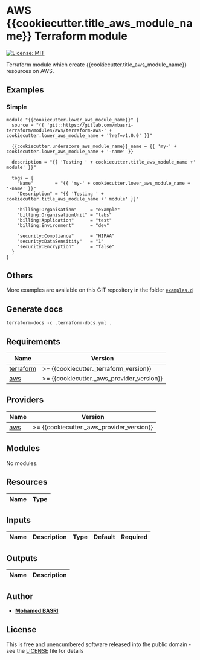 <!-- BEGIN_TF_DOCS -->
# AWS {{cookiecutter.title_aws_module_name}} Terraform module

[![License: MIT](https://img.shields.io/badge/License-MIT-yellow.svg)](https://opensource.org/licenses/MIT)

Terraform module which create {{cookiecutter.title_aws_module_name}} resources on AWS.

## Examples

### Simple
```hcl
module "{{cookiecutter.lower_aws_module_name}}" {
  source = "{{ 'git::https://gitlab.com/mbasri-terraform/modules/aws/terraform-aws-' + cookiecutter.lower_aws_module_name + '?ref=v1.0.0' }}"

  {{cookiecutter.underscore_aws_module_name}}_name = {{ 'my-' + cookiecutter.lower_aws_module_name + '-name' }}

  description = "{{ 'Testing ' + cookiecutter.title_aws_module_name +' module' }}"

  tags = {
    "Name"        = "{{ 'my-' + cookiecutter.lower_aws_module_name + '-name' }}"
    "Description" = "{{ 'Testing ' + cookiecutter.title_aws_module_name +' module' }}"

    "billing:Organisation"     = "example"
    "billing:OrganisationUnit" = "labs"
    "billing:Application"      = "test"
    "billing:Environment"      = "dev"
    
    "security:Compliance"      = "HIPAA"
    "security:DataSensitity"   = "1"
    "security:Encryption"      = "false"
  }
}
```

## Others

More examples are available on this GIT repository in the folder [`examples.d`](https://gitlab.com/mbasri-terraform/modules/aws/terraform-aws-{{cookiecutter.lower_aws_module_name}}/-/tree/master/examples.d)

## Generate docs

```shell
terraform-docs -c .terraform-docs.yml .
```

## Requirements

| Name | Version |
|------|---------|
| <a name="requirement_terraform"></a> [terraform](#requirement\_terraform) | >= {{cookiecutter._terraform_version}} |
| <a name="requirement_aws"></a> [aws](#requirement\_aws) | >= {{cookiecutter._aws_provider_version}} |

## Providers

| Name | Version |
|------|---------|
| <a name="provider_aws"></a> [aws](#provider\_aws) | >= {{cookiecutter._aws_provider_version}} |

## Modules

No modules.

## Resources

| Name | Type |
|------|------|

## Inputs

| Name | Description | Type | Default | Required |
|------|-------------|------|---------|:--------:|

## Outputs

| Name | Description |
|------|-------------|

## Author

* [**Mohamed BASRI**](https://github.com/mbasri)

## License

This is free and unencumbered software released into the public domain - see the [LICENSE](./LICENSE) file for details
<!-- END_TF_DOCS -->